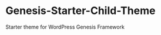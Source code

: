 Genesis-Starter-Child-Theme
===========================

Starter theme for WordPress Genesis Framework